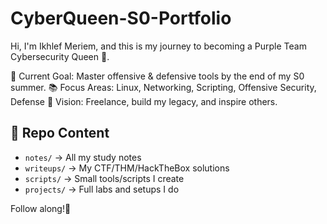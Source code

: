 # CyberQueen-S0-Portfolio
Hi, I'm Ikhlef Meriem, and this is my journey to becoming a Purple Team Cybersecurity Queen 👑.

🎯 Current Goal: Master offensive & defensive tools by the end of my S0 summer.
📚 Focus Areas: Linux, Networking, Scripting, Offensive Security, Defense
🧠 Vision: Freelance, build my legacy, and inspire others.

## 📁 Repo Content

- `notes/` → All my study notes
- `writeups/` → My CTF/THM/HackTheBox solutions
- `scripts/` → Small tools/scripts I create
- `projects/` → Full labs and setups I do

Follow along!💜
